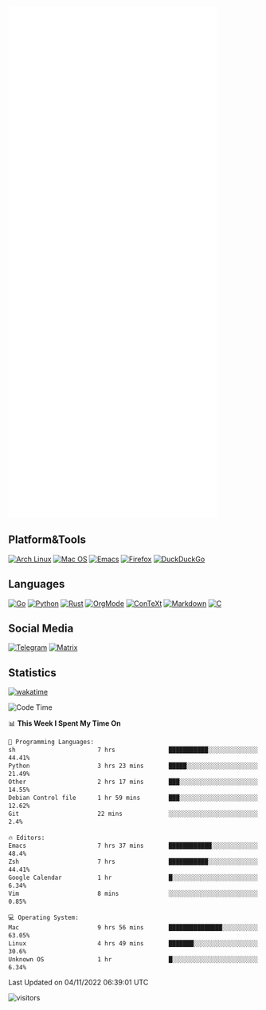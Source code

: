 ![Metrics](https://github.com/SteamedFish/SteamedFish/blob/master/github-metrics.svg)

## Platform&Tools

[![Arch Linux](https://img.shields.io/badge/ArchLinux-1793D1?logo=arch-linux&logoColor=fff&style=flat-square)](https://archlinux.org/)
[![Mac OS](https://img.shields.io/badge/MacOS-000000?style=flat-square&logo=macos&logoColor=F0F0F0)](https://www.apple.com/macos/)
[![Emacs](https://img.shields.io/badge/Emacs-%237F5AB6.svg?&style=flat-square&logo=gnu-emacs&logoColor=white)](https://www.gnu.org/software/emacs/)
[![Firefox](https://img.shields.io/badge/Firefox-FF7139?style=flat-square&logo=Firefox-Browser&logoColor=white)](https://firefox.com/)
[![DuckDuckGo](https://img.shields.io/badge/DuckDuckGo-DE5833?style=flat-square&logo=DuckDuckGo&logoColor=white)](https://duckduckgo.com/)

## Languages

[![Go](https://img.shields.io/badge/Golang-%2300ADD8.svg?style=flat-square&logo=go&logoColor=white)](https://golang.org/)
[![Python](https://img.shields.io/badge/Python-3670A0?style=flat-square&logo=python&logoColor=ffdd54)](https://www.python.org/)
[![Rust](https://img.shields.io/badge/Rust-%23000000.svg?style=flat-square&logo=rust&logoColor=white)](https://www.rust-lang.org/)
[![OrgMode](https://img.shields.io/badge/OrgMode-%23000000.svg?style=flat-square&logo=org&logoColor=white)](https://orgmode.org/)
[![ConTeXt](https://img.shields.io/badge/ConTeXt-%23008080.svg?style=flat-square&logo=latex&logoColor=white)](https://contextgarden.net/)
[![Markdown](https://img.shields.io/badge/MarkDown-%23000000.svg?style=flat-square&logo=markdown&logoColor=white)](https://daringfireball.net/projects/markdown/)
[![C](https://img.shields.io/badge/C-%2300599C.svg?style=flat-square&logo=c&logoColor=white)](https://www.iso.org/standard/74528.html)

## Social Media
[![Telegram](https://img.shields.io/badge/SteamedFish-2CA5E0?style=social&logo=telegram&logoColor=white)](https://t.me/SteamedFish)
[![Matrix](https://img.shields.io/badge/SteamedFish-2CA5E0?style=social&logo=matrix&logoColor=black)](https://matrix.to/#/@i:steamedfish.org)

## Statistics
[![wakatime](https://wakatime.com/badge/user/168280d6-fcf2-4b4f-ad3a-dc4612f35b38.svg)](https://wakatime.com/@168280d6-fcf2-4b4f-ad3a-dc4612f35b38)

<!--START_SECTION:waka-->
![Code Time](http://img.shields.io/badge/Code%20Time-2%2C113%20hrs%2055%20mins-blue)

📊 **This Week I Spent My Time On** 

```text
💬 Programming Languages: 
sh                       7 hrs               ███████████░░░░░░░░░░░░░░   44.41% 
Python                   3 hrs 23 mins       █████░░░░░░░░░░░░░░░░░░░░   21.49% 
Other                    2 hrs 17 mins       ███░░░░░░░░░░░░░░░░░░░░░░   14.55% 
Debian Control file      1 hr 59 mins        ███░░░░░░░░░░░░░░░░░░░░░░   12.62% 
Git                      22 mins             ░░░░░░░░░░░░░░░░░░░░░░░░░   2.4%

🔥 Editors: 
Emacs                    7 hrs 37 mins       ████████████░░░░░░░░░░░░░   48.4% 
Zsh                      7 hrs               ███████████░░░░░░░░░░░░░░   44.41% 
Google Calendar          1 hr                █░░░░░░░░░░░░░░░░░░░░░░░░   6.34% 
Vim                      8 mins              ░░░░░░░░░░░░░░░░░░░░░░░░░   0.85%

💻 Operating System: 
Mac                      9 hrs 56 mins       ███████████████░░░░░░░░░░   63.05% 
Linux                    4 hrs 49 mins       ███████░░░░░░░░░░░░░░░░░░   30.6% 
Unknown OS               1 hr                █░░░░░░░░░░░░░░░░░░░░░░░░   6.34%

```


 Last Updated on 04/11/2022 06:39:01 UTC
<!--END_SECTION:waka-->

![visitors](https://visitor-badge.laobi.icu/badge?page_id=SteamedFish.SteamedFish)
